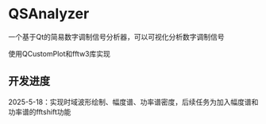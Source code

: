 # QSAnalyzer

一个基于Qt的简易数字调制信号分析器，可以可视化分析数字调制信号

使用QCustomPlot和fftw3库实现

## 开发进度

2025-5-18：实现时域波形绘制、幅度谱、功率谱密度，后续任务为加入幅度谱和功率谱的fftshift功能
